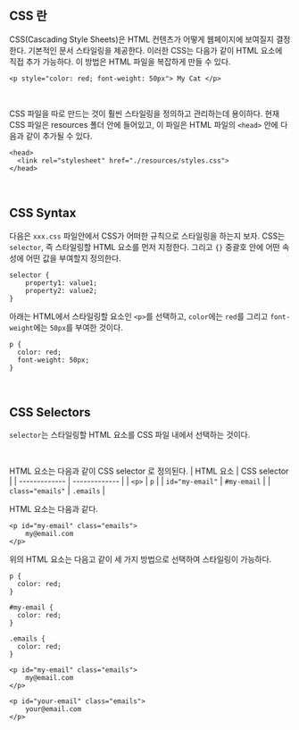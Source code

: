 ## CSS 란

CSS(Cascading Style Sheets)은 HTML 컨텐츠가 어떻게 웹페이지에 보여질지 결정한다. 기본적인 문서 스타일링을 제공한다. 이러한 CSS는 다음가 같이 HTML 요소에 직접 추가 가능하다. 이 방법은 HTML 파일을 복잡하게 만들 수 있다.

```
<p style="color: red; font-weight: 50px"> My Cat </p>
```

<br />

CSS 파일을 따로 만드는 것이 훨씬 스타일링을 정의하고 관리하는데 용이하다. 현재 CSS 파일은 resources 폴더 안에 들어있고, 이 파일은 HTML 파일의 `<head>` 안에 다음과 같이 추가될 수 있다.


```
<head>
  <link rel="stylesheet" href="./resources/styles.css">
</head>
```

<br />

## CSS Syntax

다음은 `xxx.css` 파일안에서 CSS가 어떠한 규칙으로 스타일링을 하는지 보자. CSS는 `selector`, 즉 스타일링할 HTML 요소를 먼저 지정한다. 그리고 `{}` 중괄호 안에 어떤 속성에 어떤 값을 부여할지 정의한다. 

```
selector {
    property1: value1;
    property2: value2;
}
```

아래는 HTML에서 스타일링할 요소인 `<p>`를 선택하고, `color`에는 `red`를 그리고 `font-weight`에는 `50px`를 부여한 것이다.
```
p {
  color: red;
  font-weight: 50px;
}
```


<br />

## CSS Selectors

`selector`는 스타일링할 HTML 요소를 CSS 파일 내에서 선택하는 것이다. 

<br />

HTML 요소는 다음과 같이 CSS selector 로 정의된다.
| HTML 요소 | CSS selector |
| ------------- | ------------- |
| `<p>` | `p`  |
| `id="my-email"`  | `#my-email`  |
| `class="emails"`  | `.emails` |
  

HTML 요소는 다음과 같다.
```
<p id="my-email" class="emails">
    my@email.com
</p>
```

위의 HTML 요소는 다음고 같이 세 가지 방법으로 선택하여 스타일링이 가능하다. 

```
p {
  color: red;
}

#my-email {
  color: red;
}

.emails {
  color: red;
}
```





```
<p id="my-email" class="emails">
    my@email.com
</p>

<p id="your-email" class="emails">
    your@email.com
</p>
```


